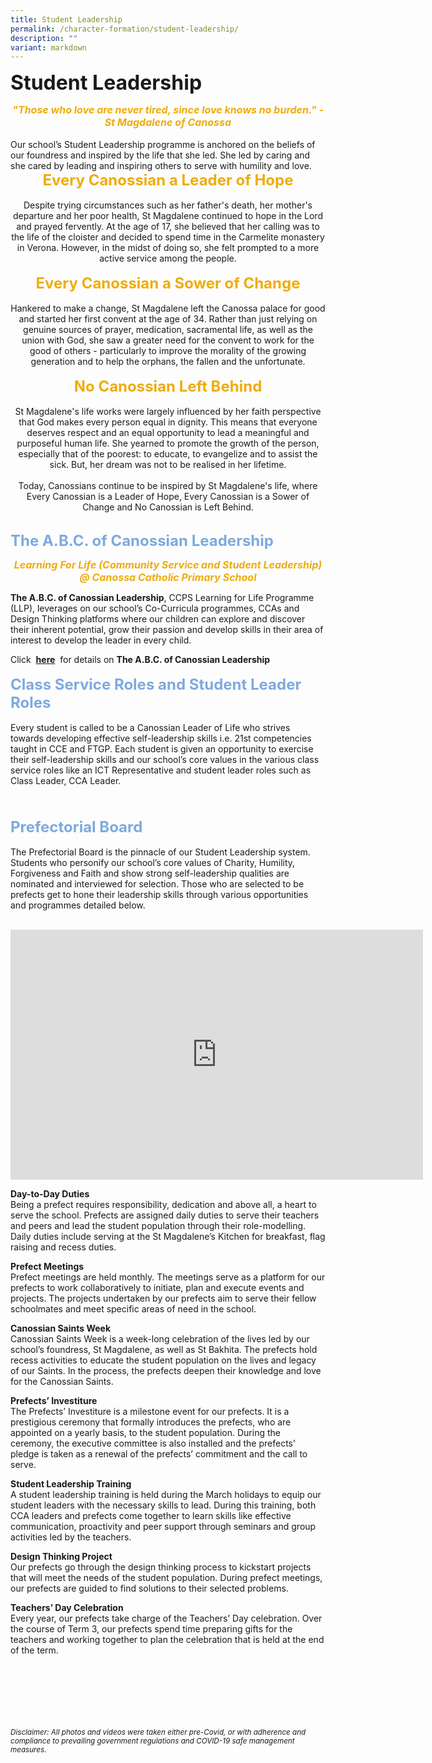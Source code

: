 ```yaml
---
title: Student Leadership
permalink: /character-formation/student-leadership/
description: ""
variant: markdown
---
```

<b><font size="6">Student Leadership</font></b>

<center>
<b><font size="3" color="#eeac0d"><em>"Those who love are never tired, since love knows no burden." - St Magdalene of Canossa</em></font></b>
</center>

<br>
Our school’s Student Leadership programme is anchored on the beliefs of our foundress and inspired by the life that she led. She led by caring and she cared by leading and inspiring others to serve with humility and love.  
<br>  
<center>
<b><font size="5" color="#eeac0d">Every Canossian a Leader of Hope</font></b>
<br><br>
Despite trying circumstances such as her father's death, her mother's departure and her poor health, St Magdalene continued to hope in the Lord and prayed fervently. At the age of 17, she believed that her calling was to the life of the cloister and decided to spend time in the Carmelite monastery in Verona. However, in the midst of doing so, she felt prompted to a more active service among the people.  
<br>
<br>
<b><font size="5" color="#eeac0d">Every Canossian a Sower of Change</font></b>
<br><br>
Hankered to make a change, St Magdalene left the Canossa palace for good and started her first convent at the age of 34. Rather than just relying on genuine sources of prayer, medication, sacramental life, as well as the union with God, she saw a greater need for the convent to work for the good of others - particularly to improve the morality of the growing generation and to help the orphans, the fallen and the unfortunate.  
<br>
<br>
<b><font size="5" color="#eeac0d">No Canossian Left Behind</font></b>
<br><br>
St Magdalene's life works were largely influenced by her faith perspective that God makes every person equal in dignity. This means that everyone deserves respect and an equal opportunity to lead a meaningful and purposeful human life. She yearned to promote the growth of the person, especially that of the poorest: to educate, to evangelize and to assist the sick. But, her dream was not to be realised in her lifetime.
<br><br>
Today, Canossians continue to be inspired by St Magdalene's life, where  
Every Canossian is a Leader of Hope,  
Every Canossian is a Sower of Change and  
No Canossian is Left Behind.  
<br>
<br> 
</center>

<b><font size="5" color="#7daadf">The A.B.C. of Canossian Leadership</font></b>
<br>
<center><b><font size="3" color="#eeac0d"><em>Learning For Life (Community Service and Student Leadership) @ Canossa Catholic Primary School</em></font></b></center>

<b>The A.B.C. of Canossian Leadership</b>, CCPS Learning for Life Programme (LLP), leverages on our school’s Co-Curricula programmes, CCAs and Design Thinking platforms where our children can explore and discover their inherent potential, grow their passion and develop skills in their area of interest to develop the leader in every child. 
<br>

Click &nbsp;**[here](https://www.canossacatholicpri.moe.edu.sg/flagship-programmes/abc-of-canossian-leadership/)**&nbsp; for details on <b>The A.B.C. of Canossian Leadership</b>
<br>
<br>
<b><font size="5" color="#7daadf">Class Service Roles and Student Leader Roles</font></b>
<br><br>
Every student is called to be a Canossian Leader of Life who strives towards developing effective self-leadership skills i.e. 21st competencies taught in CCE and FTGP. Each student is given an opportunity to exercise their self-leadership skills and our school’s core values in the various class service roles like an ICT Representative and student leader roles such as Class Leader, CCA Leader.  
<br>
<br>  
<b><font size="5" color="#7daadf">Prefectorial Board</font></b>
<br><br>
The Prefectorial Board is the pinnacle of our Student Leadership system. Students who personify our school’s core values of Charity, Humility, Forgiveness and Faith and show strong self-leadership qualities are nominated and interviewed for selection. Those who are selected to be prefects get to hone their leadership skills through various opportunities and programmes detailed below.
<br>
<br>
<center>
<iframe allowfullscreen="true" height="400" width="660" frameborder="0" src="https://docs.google.com/presentation/d/e/2PACX-1vR3MVDb6HgO2OcmeLfungwvL-Jrbe8YS9QS51uO_X9Ru-3pt0NC0GYGUuos06Ad7ZI1cehR4LUaKdJZ/embed?start=true&amp;loop=true&amp;delayms=3000"></iframe>
</center>

<b>Day-to-Day Duties</b>
<br>
Being a prefect requires responsibility, dedication and above all, a heart to serve the school. Prefects are assigned daily duties to serve their teachers and peers and lead the student population through their role-modelling. Daily duties include serving at the St Magdalene’s Kitchen for breakfast, flag raising and recess duties.

<b>Prefect Meetings</b>
<br>
Prefect meetings are held monthly. The meetings serve as a platform for our prefects to work collaboratively to initiate, plan and execute events and projects. The projects undertaken by our prefects aim to serve their fellow schoolmates and meet specific areas of need in the school.

<b>Canossian Saints Week</b>
<br>
Canossian Saints Week is a week-long celebration of the lives led by our school’s foundress, St Magdalene, as well as St Bakhita. The prefects hold recess activities to educate the student population on the lives and legacy of our Saints. In the process, the prefects deepen their knowledge and love for the Canossian Saints.

<b>Prefects’ Investiture</b>
<br>
The Prefects’ Investiture is a milestone event for our prefects. It is a prestigious ceremony that formally introduces the prefects, who are appointed on a yearly basis, to the student population. During the ceremony, the executive committee is also installed and the prefects’ pledge is taken as a renewal of the prefects’ commitment and the call to serve.

<b>Student Leadership Training</b>
<br>
A student leadership training is held during the March holidays to equip our student leaders with the necessary skills to lead. During this training, both CCA leaders and prefects come together to learn skills like effective communication, proactivity and peer support through seminars and group activities led by the teachers.    

<b>Design Thinking Project</b>
<br>
Our prefects go through the design thinking process to kickstart projects that will meet the needs of the student population. During prefect meetings, our prefects are guided to find solutions to their selected problems.  

<b>Teachers’ Day Celebration</b>
<br>
Every year, our prefects take charge of the Teachers’ Day celebration. Over the course of Term 3, our prefects spend time preparing gifts for the teachers and working together to plan the celebration that is held at the end of the term.


<br><br><br><br><br><br>
<sup>_Disclaimer: All photos and videos were taken either pre-Covid, or with adherence and compliance to prevailing government regulations and COVID-19 safe management measures._</sup>